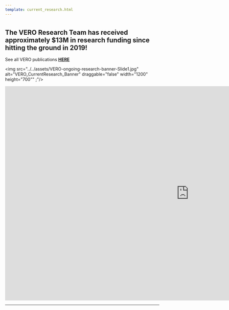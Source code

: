 ```yaml
---
template: current_research.html
---
```


#  
## The VERO Research Team has received approximately $13M in research funding since hitting the ground in 2019! <cr>
See all VERO publications <u><b>[HERE](/pubs.md)</u></b>

<img src="../../assets/VERO-ongoing-research-banner-Slide1.jpg" alt="VERO_CurrentResearch_Banner" draggable="false" width="1200" height="700"" ;"/>

<iframe src="https://slides.com/verolabtamu/vero-research-updatesfebruary-2023/embed/" width="1200" height="700" title="VERO website slidedeck" scrolling="no" frameborder="0" webkitallowfullscreen mozallowfullscreen allowfullscreen></iframe> 

---
